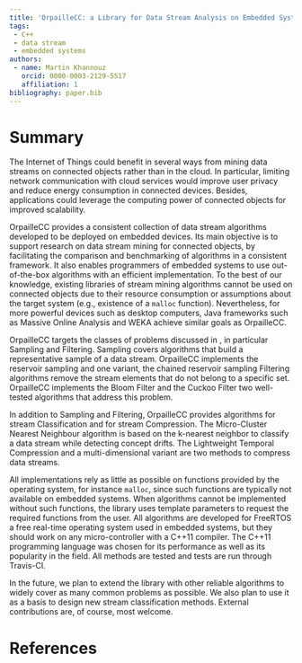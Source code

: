 ```yaml
---
title: 'OrpailleCC: a Library for Data Stream Analysis on Embedded Systems'
tags:
 - C++
 - data stream
 - embedded systems
authors:
 - name: Martin Khannouz
   orcid: 0000-0003-2129-5517
   affiliation: 1
bibliography: paper.bib
---
```


# Summary

The Internet of Things could benefit in several ways from mining data 
streams on connected objects rather than in the cloud. In particular, 
limiting network communication with cloud services would improve user 
privacy and reduce energy consumption in connected devices. Besides, 
applications could leverage the computing power of connected objects 
for improved scalability.

OrpailleCC provides a consistent collection of data stream algorithms 
developed to be deployed on embedded devices.  Its main objective is to
support research on data stream mining for connected objects,
by facilitating the comparison and benchmarking of algorithms in a 
consistent framework. It also enables programmers of embedded systems to use 
out-of-the-box algorithms with an efficient implementation.
To the best of our knowledge, existing libraries of stream mining
algorithms cannot be used on connected objects due to their resource consumption or
assumptions about the target system (e.g., existence of a `malloc` function).
Nevertheless, for more powerful devices such as desktop computers, Java
frameworks such as Massive Online Analysis and WEKA achieve
similar goals as OrpailleCC.

OrpailleCC targets the classes of problems discussed in ,
 in particular Sampling and 
Filtering. Sampling covers algorithms that 
build a representative sample of a
data stream. OrpailleCC implements the reservoir
sampling  and one variant, the chained reservoir
sampling  Filtering algorithms
remove the stream elements that do not belong to a specific set.
OrpailleCC implements the Bloom Filter  and the Cuckoo
Filter  two well-tested algorithms that address this
problem.

In addition to Sampling and Filtering, OrpailleCC
provides algorithms for stream Classification and for stream Compression. The 
Micro-Cluster Nearest Neighbour algorithm  is based on the 
k-nearest neighbor to classify a data stream while detecting concept 
drifts. The Lightweight Temporal Compression  and a 
multi-dimensional variant  are two methods to compress data 
streams.

All implementations rely as little as possible on functions provided by the 
operating system, for instance `malloc`, since such functions are typically
not available on embedded systems. When algorithms cannot be
implemented without such functions, the library uses template parameters to 
request the required functions from the user.  All algorithms are 
developed for FreeRTOS  a free real-time operating 
system used in embedded systems, but they should work on any 
micro-controller with a C++11 compiler. The C++11 programming language 
was chosen for its performance as well as its popularity in the 
field. All methods are tested and tests are run through Travis-CI.

In the future, we plan to extend the library with other reliable 
algorithms to widely cover as many common problems as possible. We also plan to 
use it as a basis to design new stream classification methods.
External contributions are, of course, most welcome.

# References

